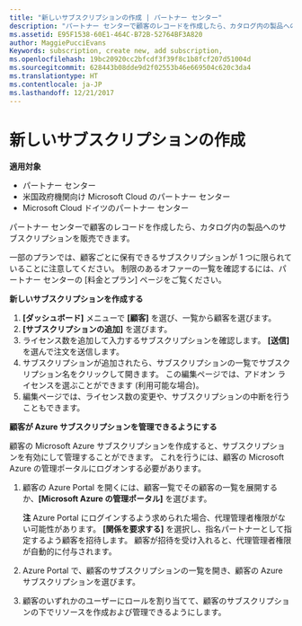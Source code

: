 ```yaml
---
title: "新しいサブスクリプションの作成 | パートナー センター"
description: "パートナー センターで顧客のレコードを作成したら、カタログ内の製品へのサブスクリプションを販売できます。"
ms.assetid: E95F1538-60E1-464C-B72B-52764BF3A820
author: MaggiePucciEvans
Keywords: subscription, create new, add subscription,
ms.openlocfilehash: 19bc20920cc2bfcdf3f39f8c1b8fcf207d51004d
ms.sourcegitcommit: 628443b08dde9d2f02553b46e669504c620c3da4
ms.translationtype: HT
ms.contentlocale: ja-JP
ms.lasthandoff: 12/21/2017
---
```

# <a name="create-a-new-subscription"></a>新しいサブスクリプションの作成

**適用対象**

-  パートナー センター
-  米国政府機関向け Microsoft Cloud のパートナー センター
-  Microsoft Cloud ドイツのパートナー センター

パートナー センターで顧客のレコードを作成したら、カタログ内の製品へのサブスクリプションを販売できます。

一部のプランでは、顧客ごとに保有できるサブスクリプションが 1 つに限られていることに注意してください。 制限のあるオファーの一覧を確認するには、パートナー センターの [料金とプラン] ページをご覧ください。 


**新しいサブスクリプションを作成する**

1.  **[ダッシュボード]** メニューで **[顧客]** を選び、一覧から顧客を選びます。
2.   **[サブスクリプションの追加]** を選びます。
3.  ライセンス数を追加して入力するサブスクリプションを確認します。 **[送信]** を選んで注文を送信します。
4.  サブスクリプションが追加されたら、サブスクリプションの一覧でサブスクリプション名をクリックして開きます。 この編集ページでは、アドオン ライセンスを選ぶことができます (利用可能な場合)。
5.  編集ページでは、ライセンス数の変更や、サブスクリプションの中断を行うこともできます。

**顧客が Azure サブスクリプションを管理できるようにする**

顧客の Microsoft Azure サブスクリプションを作成すると、サブスクリプションを有効にして管理することができます。 これを行うには、顧客の Microsoft Azure の管理ポータルにログオンする必要があります。 

1.  顧客の Azure Portal を開くには、顧客一覧でその顧客の一覧を展開するか、**[Microsoft Azure の管理ポータル]** を選びます。
    
    **注**  Azure Portal にログインするよう求められた場合、代理管理者権限がない可能性があります。 **[関係を要求する]** を選択し、指名パートナーとして指定するよう顧客を招待します。 顧客が招待を受け入れると、代理管理者権限が自動的に付与されます。 
2.  Azure Portal で、顧客のサブスクリプションの一覧を開き、顧客の Azure サブスクリプションを選びます。
3.  顧客のいずれかのユーザーにロールを割り当てて、顧客のサブスクリプションの下でリソースを作成および管理できるようにします。

 



